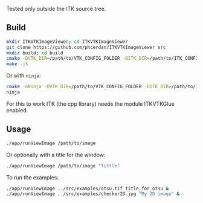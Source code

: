 Tested only outside the ITK source tree.

## Build

```bash
mkdir ITKVTKImageViewer; cd ITKVTKImageViewer
git clone https://github.com/phcerdan/ITKVTKImageViewer src
mkdir build; cd build
cmake -DVTK_DIR=/path/to/VTK_CONFIG_FOLDER -DITK_DIR=/path/to/ITK_CONFIG_FOLDER ../src
make -j5
```

Or with `ninja`:

```bash
cmake -GNinja -DVTK_DIR=/path/to/VTK_CONFIG_FOLDER -DITK_DIR=/path/to/ITK_CONFIG_FOLDER ../src
ninja
```

For this to work ITK (the cpp library) needs the module ITKVTKGlue enabled.

## Usage

```bash
./app/runViewImage /path/to/image
```

Or optionally with a title for the window:

```bash
./app/runViewImage /path/to/image "Tittle"
```

To run the examples:
```bash
./app/runViewImage ../src/examples/otsu.tif title_for_otsu &
./app/runViewImage ../src/examples/checker2D.jpg "My 2D image" &
```
